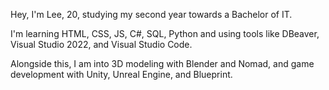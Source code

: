 Hey, I'm Lee, 20, studying my second year towards a Bachelor of IT. 	
	
I'm learning HTML, CSS, JS, C#, SQL, Python and using tools like DBeaver, Visual Studio 2022, and Visual Studio Code. 

Alongside this, I am into 3D modeling with Blender and Nomad, and game development with Unity, Unreal Engine, and Blueprint.
